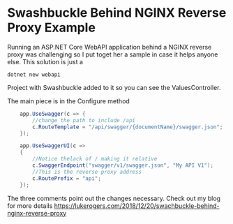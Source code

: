 # Swashbuckle Behind NGINX Reverse Proxy Example

Running an ASP.NET Core WebAPI application behind a NGINX reverse proxy was challenging so I put toget her a sample in case it helps anyone else. This solution is just a 

    dotnet new webapi

Project with Swashbuckle added to it so you can see the ValuesController.

The main piece is in the Configure method
```csharp
    app.UseSwagger(c => {
        //change the path to include /api
        c.RouteTemplate = "/api/swagger/{documentName}/swagger.json";
    });

    app.UseSwaggerUI(c =>
    {
        //Notice thelack of / making it relative
        c.SwaggerEndpoint("swagger/v1/swagger.json", "My API V1");
        //This is the reverse proxy address
        c.RoutePrefix = "api";
    });
```

The three comments point out the changes necessary. Check out my blog for more details https://lukerogers.com/2018/12/20/swachbuckle-behind-nginx-reverse-proxy